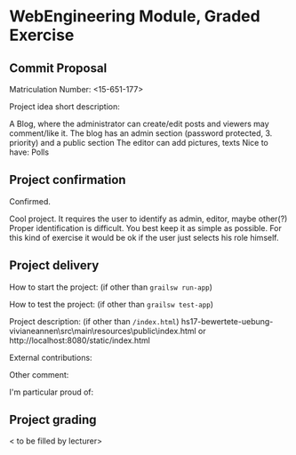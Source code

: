 # WebEngineering Module, Graded Exercise

## Commit Proposal

Matriculation Number: <15-651-177>

Project idea short description: 

A Blog, where the administrator can create/edit posts and viewers
may comment/like it.
The blog has an admin section (password protected, 3. priority) and a public section
The editor can add pictures, texts
Nice to have: Polls

## Project confirmation

Confirmed.

Cool project. 
It requires the user to identify as admin, editor, maybe other(?)
Proper identification is difficult. You best keep it as simple as possible.
For this kind of exercise it would be ok if the user just selects his role himself.


## Project delivery <to be filled by student>

How to start the project: (if other than `grailsw run-app`)

How to test the project:  (if other than `grailsw test-app`)

Project description:      (if other than `/index.html`) hs17-bewertete-uebung-vivianeannen\src\main\resources\public\index.html or http://localhost:8080/static/index.html

External contributions:

Other comment: 

I'm particular proud of:


## Project grading 

< to be filled by lecturer>
